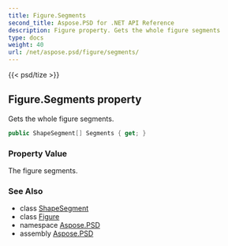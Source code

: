 ```yaml
---
title: Figure.Segments
second_title: Aspose.PSD for .NET API Reference
description: Figure property. Gets the whole figure segments
type: docs
weight: 40
url: /net/aspose.psd/figure/segments/
---
```

{{< psd/tize >}}
## Figure.Segments property

Gets the whole figure segments.

```csharp
public ShapeSegment[] Segments { get; }
```

### Property Value

The figure segments.

### See Also

* class [ShapeSegment](../../shapesegment/)
* class [Figure](../)
* namespace [Aspose.PSD](../../../aspose.psd/)
* assembly [Aspose.PSD](../../../)


